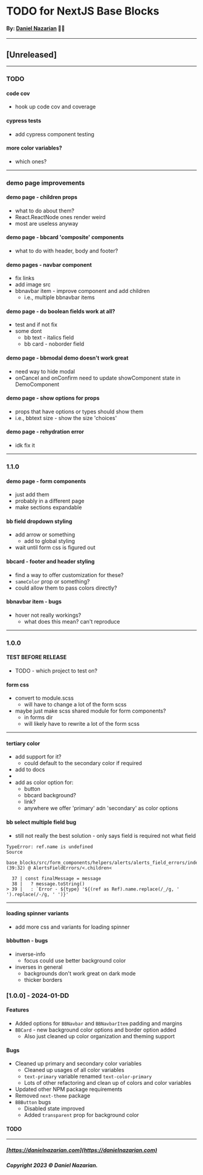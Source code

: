 # TODO for NextJS Base Blocks
#### By: [Daniel Nazarian](https://danielnazarian) 🐧👹

-------------------------------------------------------
## [Unreleased]
------

### TODO

#### code cov
- hook up code cov and coverage


#### cypress tests
- add cypress component testing


#### more color variables?
- which ones?


----
### demo page improvements


#### demo page - children props
- what to do about them?
- React.ReactNode ones render weird
- most are useless anyway


#### demo page - bbcard 'composite' components
- what to do with header, body and footer?


#### demo pages - navbar component
- fix links
- add image src
- bbnavbar item - improve component and add children
  - i.e., multiple bbnavbar items


#### demo page - do boolean fields work at all?
- test and if not fix
- some dont
  - bb text - italics field
  - bb card - noborder field


#### demo page - bbmodal demo doesn't work great
- need way to hide modal
- onCancel and onConfirm need to update showComponent state in DemoComponent



#### demo page - show options for props
- props that have options or types should show them
- i.e., bbtext size - show the size 'choices'


#### demo page - rehydration error
- idk fix it



----
### 1.1.0


#### demo page - form components
- just add them
- probably in a different page
- make sections expandable


#### bb field dropdown styling
- add arrow or something
  - add to global styling
- wait until form css is figured out


#### bbcard - footer and header styling
- find a way to offer customization for these?
- `sameColor` prop or something?
- could allow them to pass colors directly?



#### bbnavbar item - bugs
- hover not really workings?
  - what does this mean? can't reproduce



----
### 1.0.0


#### TEST BEFORE RELEASE
- TODO - which project to test on?


#### form css
- convert to module.scss
  - will have to change a lot of the form scss
- maybe just make scss shared module for form components?
  - in forms dir
  - will likely have to rewrite a lot of the form scss


----

#### tertiary color
- add support for it?
  - could default to the secondary color if required
- add to docs
-
- add as color option for:
  - button
  - bbcard background?
  - link?
  - anywhere we offer 'primary' adn 'secondary' as color options



#### bb select multiple field bug
- still not really the best solution - only says field is required not what field

```
TypeError: ref.name is undefined
Source

base_blocks/src/form_components/helpers/alerts/alerts_field_errors/index.tsx (39:32) @ AlertsFieldErrors/<.children<

  37 | const finalMessage = message
  38 |   ? message.toString()
> 39 |   : `Error - ${type} '${(ref as Ref).name.replace(/_/g, ' ').replace(/-/g, ' ')}'
```

---


#### loading spinner variants
- add more css and variants for loading spinner



#### bbbutton - bugs
- inverse-info
  - focus could use better background color
- inverses in general
  - backgrounds don't work great on dark mode
  - thicker borders




### [1.0.0] - 2024-01-DD
#### Features
- Added options for `BBNavbar` and `BBNavbarItem` padding and margins
- `BBCard` - new background color options and border option added
  - Also just cleaned up color organization and theming support
#### Bugs
- Cleaned up primary and secondary color variables
  - Cleaned up usages of all color variables
  - `text-primary` variable renamed `text-color-primary`
  - Lots of other refactoring and clean up of colors and color variables
- Updated other NPM package requirements
- Removed `next-theme` package
- `BBButton` bugs
  - Disabled state improved
  - Added `transparent` prop for background color
#### TODO

-------------------------------------------------------

##### [https://danielnazarian.com](https://danielnazarian.com)
##### Copyright 2023 © Daniel Nazarian.
